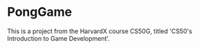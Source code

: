 # PongGame
This is a project from the HarvardX course CS50G, titled 'CS50's Introduction to Game Development'.
